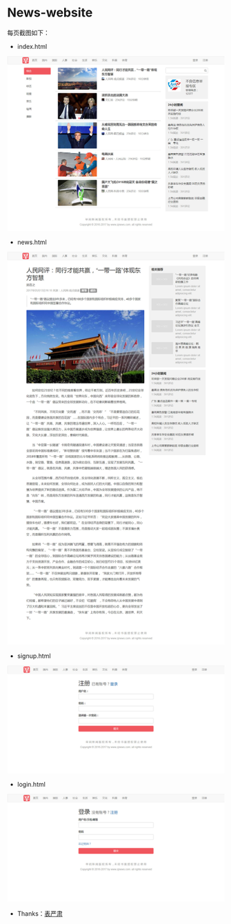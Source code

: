 # News-website

每页截图如下：

* index.html

![主页](https://raw.githubusercontent.com/magicmai/demos/master/News-Website/%E9%A1%B5%E9%9D%A2%E6%88%AA%E5%9B%BE/index.jpg)

* news.html

![新闻页](https://raw.githubusercontent.com/magicmai/demos/master/News-Website/%E9%A1%B5%E9%9D%A2%E6%88%AA%E5%9B%BE/news.jpg)

* signup.html

![注册页](https://raw.githubusercontent.com/magicmai/demos/master/News-Website/%E9%A1%B5%E9%9D%A2%E6%88%AA%E5%9B%BE/signup.jpg)

* login.html

![登录页](https://raw.githubusercontent.com/magicmai/demos/master/News-Website/%E9%A1%B5%E9%9D%A2%E6%88%AA%E5%9B%BE/login.jpg)

* Thanks：[表严肃](http://www.bilibili.com/video/av10373326/)
